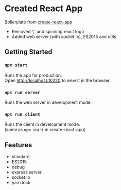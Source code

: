 # Created React App

Boilerplate from [create-react-app](https://github.com/facebookincubator/create-react-app)

* Removed ';' and spinning react logo
* Added web server (with socket.io), ES2015 and utils

## Getting Started
### `npm start`

Runs the app for production.<br>
Open [http://localhost:10220](http://localhost:10220) to view it in the browser.

### `npm run server`

Runs the web server in development mode.

### `npm run client`

Runs the client in development mode.<br>
(same as `npm start` in create-react-app)

## Features
  * standard
  * ES2015
  * debug
  * express server
  * socket.io
  * yarn.lock
  
